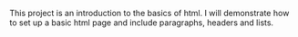 This project is an introduction to the basics of html.
I will demonstrate how to set up a basic html page and include paragraphs, headers and lists.